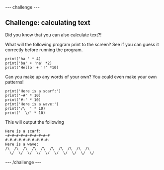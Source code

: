 --- challenge ---

## Challenge: calculating text
Did you know that you can also calculate text?!

What will the following program print to the screen? See if you can guess it correctly before running the program.

```
print('ha ' * 4)
print('ba' + 'na' *2)
print('Hello' + '!' *10)
```

Can you make up any words of your own? You could even make your own patterns!

```
print('Here is a scarf:')
print('~#' * 10)
print('#-' * 10)
print('Here is a wave:')
print('/\  ' * 10)
print('  \/' * 10)
```

This will output the following

```
Here is a scarf:
~#~#~#~#~#~#~#~#~#~#
#-#-#-#-#-#-#-#-#-#-
Here is a wave:
/\  /\  /\  /\  /\  /\  /\  /\  /\  /\  
  \/  \/  \/  \/  \/  \/  \/  \/  \/  \/
```
--- /challenge ---
